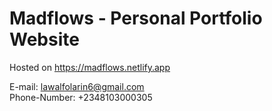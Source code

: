 # Madflows - Personal Portfolio Website

Hosted on https://madflows.netlify.app

E-mail: lawalfolarin6@gmail.com
</br>
Phone-Number: +2348103000305
